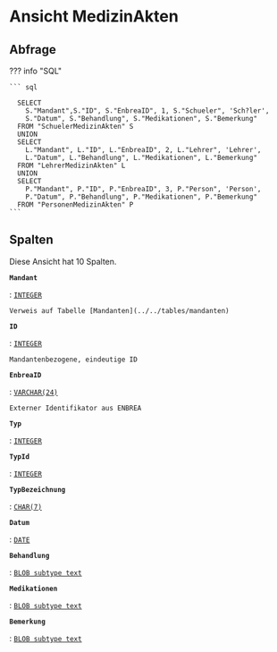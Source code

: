 # Ansicht **MedizinAkten**

## Abfrage

??? info "SQL"

    ``` sql
    
      SELECT 
        S."Mandant",S."ID", S."EnbreaID", 1, S."Schueler", 'Sch?ler', 
        S."Datum", S."Behandlung", S."Medikationen", S."Bemerkung"
      FROM "SchuelerMedizinAkten" S
      UNION
      SELECT 
        L."Mandant", L."ID", L."EnbreaID", 2, L."Lehrer", 'Lehrer',
        L."Datum", L."Behandlung", L."Medikationen", L."Bemerkung"
      FROM "LehrerMedizinAkten" L
      UNION
      SELECT 
        P."Mandant", P."ID", P."EnbreaID", 3, P."Person", 'Person',    
        P."Datum", P."Behandlung", P."Medikationen", P."Bemerkung"
      FROM "PersonenMedizinAkten" P
    ```

## Spalten

Diese Ansicht hat 10 Spalten.

**`Mandant`**

:   [`INTEGER`](https://firebirdsql.org/file/documentation/html/en/refdocs/fblangref40/firebird-40-language-reference.html#fblangref40-datatypes-inttypes)

    Verweis auf Tabelle [Mandanten](../../tables/mandanten)

**`ID`**

:   [`INTEGER`](https://firebirdsql.org/file/documentation/html/en/refdocs/fblangref40/firebird-40-language-reference.html#fblangref40-datatypes-inttypes)

    Mandantenbezogene, eindeutige ID

**`EnbreaID`**

:   [`VARCHAR(24)`](https://firebirdsql.org/file/documentation/html/en/refdocs/fblangref40/firebird-40-language-reference.html#fblangref40-datatypes-chartypes)

    Externer Identifikator aus ENBREA

**`Typ`**

:   [`INTEGER`](https://firebirdsql.org/file/documentation/html/en/refdocs/fblangref40/firebird-40-language-reference.html#fblangref40-datatypes-inttypes)

**`TypId`**

:   [`INTEGER`](https://firebirdsql.org/file/documentation/html/en/refdocs/fblangref40/firebird-40-language-reference.html#fblangref40-datatypes-inttypes)

**`TypBezeichnung`**

:   [`CHAR(7)`](https://firebirdsql.org/file/documentation/html/en/refdocs/fblangref40/firebird-40-language-reference.html#fblangref40-datatypes-chartypes)

**`Datum`**

:   [`DATE`](https://firebirdsql.org/file/documentation/html/en/refdocs/fblangref40/firebird-40-language-reference.html#fblangref40-datatypes-datetime)

**`Behandlung`**

:   [`BLOB subtype text`](https://firebirdsql.org/file/documentation/html/en/refdocs/fblangref40/firebird-40-language-reference.html#fblangref40-datatypes-bnrytypes)

**`Medikationen`**

:   [`BLOB subtype text`](https://firebirdsql.org/file/documentation/html/en/refdocs/fblangref40/firebird-40-language-reference.html#fblangref40-datatypes-bnrytypes)

**`Bemerkung`**

:   [`BLOB subtype text`](https://firebirdsql.org/file/documentation/html/en/refdocs/fblangref40/firebird-40-language-reference.html#fblangref40-datatypes-bnrytypes)
